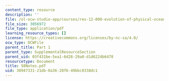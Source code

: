 ```yaml
---
content_type: resource
description: ''
file: /ol-ocw-studio-app/courses/res-12-000-evolution-of-physical-oceanography-spring-2007/3094733121db0a3620f649bbc0338dc1_58Notes.pdf
file_size: 3056972
file_type: application/pdf
learning_resource_types: []
license: https://creativecommons.org/licenses/by-nc-sa/4.0/
ocw_type: OCWFile
parent_title: Part 1
parent_type: SupplementalResourceSection
parent_uid: 03f431be-5ea1-6d28-29a0-d1d6224b6478
resourcetype: Document
title: 58Notes.pdf
uid: 30947331-21db-0a36-20f6-49bbc0338dc1
---
```

